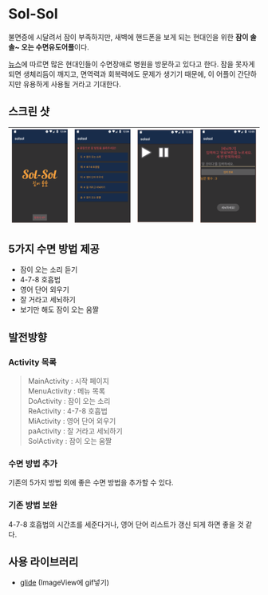 # Sol-Sol
 불면증에 시달려서 잠이 부족하지만, 새벽에 핸드폰을 보게 되는 현대인을 위한  **잠이 솔솔~ 오는 수면유도어플**이다.
  
  [뉴스](https://www.sedaily.com/NewsView/1S0R6C0GCH/GH01)에 따르면 많은 현대인들이 수면장애로 병원을 방문하고 있다고 한다. 잠을 못자게 되면 생체리듬이 깨지고, 면역력과 회복력에도 문제가 생기기 때문에, 이 어플이 간단하지만 유용하게 사용될 거라고 기대한다.
  
## 스크린 샷
| ![그림1](./images/그림1.png) | ![그림2](./images/그림2.png) | ![그림3](./images/그림3.png) | ![그림4](./images/그림4.png) |
|--|--|--|--|


## 5가지 수면 방법 제공

 - 잠이 오는 소리 듣기
 - 4-7-8 호흡법
 - 영어 단어 외우기
 - 잘 거라고 세뇌하기
 - 보기만 해도 잠이 오는 움짤
 

## 발전방향

### Activity 목록

> MainActivity : 시작 페이지   
> MenuActivity : 메뉴 목록   
> DoActivity : 잠이 오는 소리   
> ReActivity : 4-7-8 호흡법   
> MiActivity : 영어 단어 외우기   
> paActivity : 잘 거라고 세뇌하기   
> SolActivity :  잠이 오는 움짤   

### 수면 방법 추가
기존의 5가지 방법 외에 좋은 수면 방법을 추가할 수 있다.
### 기존 방법 보완
4-7-8 호흡법의 시간초를 세준다거나, 영어 단어 리스트가 갱신 되게 하면 좋을 것 같다.

## 사용 라이브러리

 - [glide](https://github.com/bumptech/glide) (ImageView에 gif넣기)

